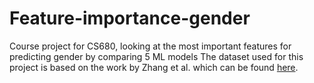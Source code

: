# Feature-importance-gender
Course project for CS680, looking at the most important features for predicting gender by comparing 5 ML models 
The dataset used for this project is based on the work by Zhang et al. which can be found [here](https://github.com/zhangxunhui/new_pullreq_msr2020).
